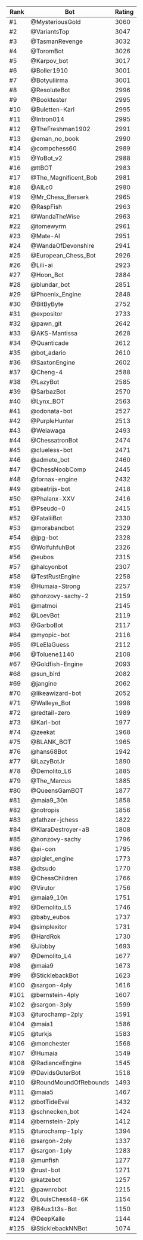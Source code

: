 Rank|Bot|Rating
---|---|---
#1|@MysteriousGold|3060
#2|@VariantsTop|3047
#3|@TasmanRevenge|3032
#4|@ToromBot|3026
#5|@Karpov_bot|3017
#6|@Boller1910|3001
#7|@Botyuliirma|3001
#8|@ResoluteBot|2996
#9|@Booktester|2995
#10|@Buletten-Karl|2995
#11|@Intron014|2995
#12|@TheFreshman1902|2991
#13|@eman_no_book|2990
#14|@compchess60|2989
#15|@YoBot_v2|2988
#16|@ttBOT|2983
#17|@The_Magnificent_Bob|2981
#18|@AILc0|2980
#19|@Mr_Chess_Berserk|2965
#20|@RaspFish|2963
#21|@WandaTheWise|2963
#22|@tomewyrm|2961
#23|@Mate-AI|2951
#24|@WandaOfDevonshire|2941
#25|@European_Chess_Bot|2926
#26|@Lili-ai|2923
#27|@Hoon_Bot|2884
#28|@blundar_bot|2851
#29|@Phoenix_Engine|2848
#30|@BitByByte|2752
#31|@expositor|2733
#32|@pawn_git|2642
#33|@AKS-Mantissa|2628
#34|@Quanticade|2612
#35|@bot_adario|2610
#36|@SaxtonEngine|2602
#37|@Cheng-4|2588
#38|@LazyBot|2585
#39|@SarbazBot|2570
#40|@Lynx_BOT|2563
#41|@odonata-bot|2527
#42|@PurpleHunter|2513
#43|@Weiawaga|2493
#44|@ChessatronBot|2474
#45|@clueless-bot|2471
#46|@admete_bot|2460
#47|@ChessNoobComp|2445
#48|@fornax-engine|2432
#49|@beatrijs-bot|2418
#50|@Phalanx-XXV|2416
#51|@Pseudo-0|2415
#52|@FataliiBot|2330
#53|@morabandbot|2329
#54|@jpg-bot|2328
#55|@WolfuhfuhBot|2326
#56|@eubos|2315
#57|@halcyonbot|2307
#58|@TestRustEngine|2258
#59|@Humaia-Strong|2257
#60|@honzovy-sachy-2|2159
#61|@matmoi|2145
#62|@LoevBot|2119
#63|@GarboBot|2117
#64|@myopic-bot|2116
#65|@LeElaGuess|2112
#66|@Toluene1140|2108
#67|@Goldfish-Engine|2093
#68|@sun_bird|2082
#69|@jangine|2062
#70|@likeawizard-bot|2052
#71|@Walleye_Bot|1998
#72|@redtail-zero|1989
#73|@Karl-bot|1977
#74|@zeekat|1968
#75|@BLANK_BOT|1965
#76|@hans68Bot|1942
#77|@LazyBotJr|1890
#78|@Demolito_L6|1885
#79|@The_Marcus|1885
#80|@QueensGamBOT|1877
#81|@maia9_30n|1858
#82|@notropis|1856
#83|@fathzer-jchess|1822
#84|@KlaraDestroyer-aB|1808
#85|@honzovy-sachy|1796
#86|@ai-con|1795
#87|@piglet_engine|1773
#88|@dtsudo|1770
#89|@ChessChildren|1766
#90|@Virutor|1756
#91|@maia9_10n|1751
#92|@Demolito_L5|1746
#93|@baby_eubos|1737
#94|@simplexitor|1731
#95|@HardRok|1730
#96|@Jibbby|1693
#97|@Demolito_L4|1677
#98|@maia9|1673
#99|@SticklebackBot|1623
#100|@sargon-4ply|1616
#101|@bernstein-4ply|1607
#102|@sargon-3ply|1599
#103|@turochamp-2ply|1591
#104|@maia1|1586
#105|@turkjs|1583
#106|@monchester|1568
#107|@Humaia|1549
#108|@RadianceEngine|1545
#109|@DavidsGuterBot|1518
#110|@RoundMoundOfRebounds|1493
#111|@maia5|1467
#112|@botTideEval|1432
#113|@schnecken_bot|1424
#114|@bernstein-2ply|1412
#115|@turochamp-1ply|1394
#116|@sargon-2ply|1337
#117|@sargon-1ply|1283
#118|@munfish|1277
#119|@rust-bot|1271
#120|@katzebot|1257
#121|@pawnrobot|1215
#122|@LouisChess48-6K|1154
#123|@B4ux1t3s-Bot|1150
#124|@DeepKalle|1144
#125|@SticklebackNNBot|1074
